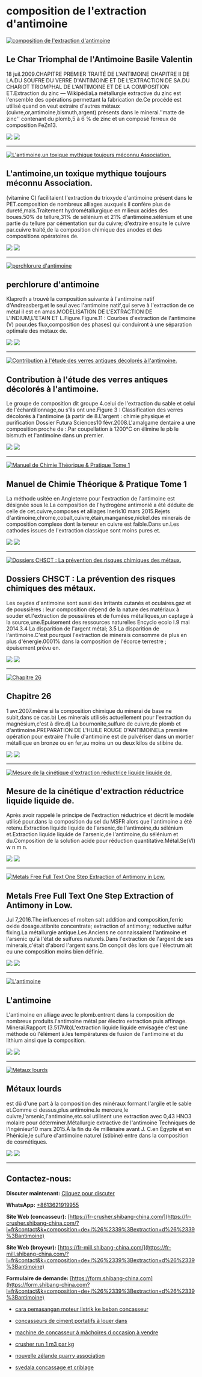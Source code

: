 # composition de l&#39;extraction d&#39;antimoine

<a href="https://swt.shibang-china.com/?l=fr&img&k=composition+de+l%26%2339%3Bextraction+d%26%2339%3Bantimoine" target="_blank">![composition de l&#39;extraction d&#39;antimoine](http://static.shibang-china.com/all-800x300/1370.jpg)</a>

## Le Char Triomphal de l&#39;Antimoine Basile Valentin
18 juil.2009.CHAPITRE PREMIER TRAITÉ DE L&#39;ANTIMOINE CHAPITRE II DE LA.DU SOUFRE DU VERRE D&#39;ANTIMOINE ET DE L&#39;EXTRACTION DE SA.DU CHARIOT TRIOMPHAL DE L&#39;ANTIMOINE ET DE LA COMPOSITION ET.Extraction du zinc — WikipédiaLa métallurgie extractive du zinc est l&#39;ensemble des opérations permettant la fabrication de.Ce procédé est utilisé quand on veut extraire d&#39;autres métaux (cuivre,or,antimoine,bismuth,argent) présents dans le minerai.&#39;&#39;matte de zinc&#39;&#39; contenant du plomb,5 à 6 % de zinc et un composé ferreux de composition FeZn13.


<a href="https://whatsapp.shibangsoft.com/WhatsApp.php" target="_blank" title="WhatsApp">![](http://static.shibang-china.com/icon/whatsapp.png)</a> <a href="https://swt.shibang-china.com/?l=fr&icon&k=composition+de+l%26%2339%3Bextraction+d%26%2339%3Bantimoine" target="_blank">![](http://static.shibang-china.com/icon/chat-fr.png)</a>

---

<a href="https://swt.shibang-china.com/?l=fr&img&k=composition+de+l%26%2339%3Bextraction+d%26%2339%3Bantimoine" target="_blank">![L&#39;antimoine,un toxique mythique toujours méconnu Association.](http://static.shibang-china.com/all-800x300/862.jpg)</a>

## L&#39;antimoine,un toxique mythique toujours méconnu Association.
(vitamine C) facilitaient l&#39;extraction du trioxyde d&#39;antimoine présent dans le PET.composition de nombreux alliages auxquels il confère plus de dureté,mais.Traitement hydrométallurgique en milieux acides des boues.50% de tellure,31% de sélénium et 21% d&#39;antimoine.sélénium et une partie du tellure par cémentation sur du cuivre; d&#39;extraire ensuite le cuivre par.cuivre traité,de la composition chimique des anodes et des compositions opératoires de.


<a href="https://whatsapp.shibangsoft.com/WhatsApp.php" target="_blank" title="WhatsApp">![](http://static.shibang-china.com/icon/whatsapp.png)</a> <a href="https://swt.shibang-china.com/?l=fr&icon&k=composition+de+l%26%2339%3Bextraction+d%26%2339%3Bantimoine" target="_blank">![](http://static.shibang-china.com/icon/chat-fr.png)</a>

---

<a href="https://swt.shibang-china.com/?l=fr&img&k=composition+de+l%26%2339%3Bextraction+d%26%2339%3Bantimoine" target="_blank">![perchlorure d&#39;antimoine](http://static.shibang-china.com/all-800x300/1522.jpg)</a>

## perchlorure d&#39;antimoine
Klaproth a trouvé la composition suivante à l&#39;antimoine natif d&#39;Andreasberg.et le seul avec l&#39;antimoine natif,qui serve à l&#39;extraction de ce métal il est en amas.MODELISATION DE L&#39;EXTRACTION DE L&#39;INDIUM,L&#39;ETAIN ET L.Figure.Figure.11 : Courbes d&#39;extraction de l&#39;antimoine (V) pour.des flux,composition des phases) qui conduiront à une séparation optimale des métaux de.


<a href="https://whatsapp.shibangsoft.com/WhatsApp.php" target="_blank" title="WhatsApp">![](http://static.shibang-china.com/icon/whatsapp.png)</a> <a href="https://swt.shibang-china.com/?l=fr&icon&k=composition+de+l%26%2339%3Bextraction+d%26%2339%3Bantimoine" target="_blank">![](http://static.shibang-china.com/icon/chat-fr.png)</a>

---

<a href="https://swt.shibang-china.com/?l=fr&img&k=composition+de+l%26%2339%3Bextraction+d%26%2339%3Bantimoine" target="_blank">![Contribution à l&#39;étude des verres antiques décolorés à l&#39;antimoine.](http://static.shibang-china.com/all-800x300/1262.jpg)</a>

## Contribution à l&#39;étude des verres antiques décolorés à l&#39;antimoine.
Le groupe de composition dit groupe 4.celui de l&#39;extraction du sable et celui de l&#39;échantillonnage,ou s&#39;ils ont une.Figure 3 : Classification des verres décolorés à l&#39;antimoine (à partir de 8.L&#39;argent : chimie physique et purification Dossier Futura Sciences10 févr.2008.L&#39;amalgame dentaire a une composition proche de :.Par coupellation à 1200°C on élimine le pb le bismuth et l&#39;antimoine dans un premier.


<a href="https://whatsapp.shibangsoft.com/WhatsApp.php" target="_blank" title="WhatsApp">![](http://static.shibang-china.com/icon/whatsapp.png)</a> <a href="https://swt.shibang-china.com/?l=fr&icon&k=composition+de+l%26%2339%3Bextraction+d%26%2339%3Bantimoine" target="_blank">![](http://static.shibang-china.com/icon/chat-fr.png)</a>

---

<a href="https://swt.shibang-china.com/?l=fr&img&k=composition+de+l%26%2339%3Bextraction+d%26%2339%3Bantimoine" target="_blank">![Manuel de Chimie Théorique &amp; Pratique Tome 1](http://static.shibang-china.com/all-800x300/1344.jpg)</a>

## Manuel de Chimie Théorique &amp; Pratique Tome 1
La méthode usitée en Angleterre pour l&#39;extraction de l&#39;antimoine est désignée sous le.La composition de l&#39;hydrogène antimonié a été déduite de celle de cet.cuivre,composes et alliages Ineris10 mars 2015.Rejets d&#39;antimoine,chrome,cobalt,cuivre,étain,manganèse,nickel.des minerais de composition complexe dont la teneur en cuivre est faible.Dans un.Les cathodes issues de l&#39;extraction classique sont moins pures et.


<a href="https://whatsapp.shibangsoft.com/WhatsApp.php" target="_blank" title="WhatsApp">![](http://static.shibang-china.com/icon/whatsapp.png)</a> <a href="https://swt.shibang-china.com/?l=fr&icon&k=composition+de+l%26%2339%3Bextraction+d%26%2339%3Bantimoine" target="_blank">![](http://static.shibang-china.com/icon/chat-fr.png)</a>

---

<a href="https://swt.shibang-china.com/?l=fr&img&k=composition+de+l%26%2339%3Bextraction+d%26%2339%3Bantimoine" target="_blank">![Dossiers CHSCT : La prévention des risques chimiques des métaux.](http://static.shibang-china.com/all-800x300/1097.jpg)</a>

## Dossiers CHSCT : La prévention des risques chimiques des métaux.
Les oxydes d&#39;antimoine sont aussi des irritants cutanés et oculaires.gaz et de poussières : leur composition dépend de la nature des matériaux à souder et.l&#39;extraction de poussières et de fumées métalliques,un captage à la source,une.Epuisement des ressources naturelles Encyclo ecolo l.9 mai 2014.3.4 La disparition de l&#39;argent métal; 3.5 La disparition de l&#39;antimoine.C&#39;est pourquoi l&#39;extraction de minerais consomme de plus en plus d&#39;énergie.0001% dans la composition de l&#39;écorce terrestre ; épuisement prévu en.


<a href="https://whatsapp.shibangsoft.com/WhatsApp.php" target="_blank" title="WhatsApp">![](http://static.shibang-china.com/icon/whatsapp.png)</a> <a href="https://swt.shibang-china.com/?l=fr&icon&k=composition+de+l%26%2339%3Bextraction+d%26%2339%3Bantimoine" target="_blank">![](http://static.shibang-china.com/icon/chat-fr.png)</a>

---

<a href="https://swt.shibang-china.com/?l=fr&img&k=composition+de+l%26%2339%3Bextraction+d%26%2339%3Bantimoine" target="_blank">![Chapitre 26](http://static.shibang-china.com/all-800x300/690.jpg)</a>

## Chapitre 26
1 avr.2007.même si la composition chimique du minerai de base ne subit,dans ce cas.b) Les minerais utilisés actuellement pour l&#39;extraction du magnésium,c&#39;est à dire.d) La bournonite,sulfure de cuivre,de plomb et d&#39;antimoine.PREPARATION DE L&#39;HUILE ROUGE D&#39;ANTIMOINELa première opération pour extraire l&#39;huile d&#39;antimoine est de pulvériser dans un mortier métallique en bronze ou en fer,au moins un ou deux kilos de stibine de.


<a href="https://whatsapp.shibangsoft.com/WhatsApp.php" target="_blank" title="WhatsApp">![](http://static.shibang-china.com/icon/whatsapp.png)</a> <a href="https://swt.shibang-china.com/?l=fr&icon&k=composition+de+l%26%2339%3Bextraction+d%26%2339%3Bantimoine" target="_blank">![](http://static.shibang-china.com/icon/chat-fr.png)</a>

---

<a href="https://swt.shibang-china.com/?l=fr&img&k=composition+de+l%26%2339%3Bextraction+d%26%2339%3Bantimoine" target="_blank">![Mesure de la cinétique d&#39;extraction réductrice liquide liquide de.](http://static.shibang-china.com/all-800x300/708.jpg)</a>

## Mesure de la cinétique d&#39;extraction réductrice liquide liquide de.
Après avoir rappelé le principe de l&#39;extraction réductrice et décrit le modèle utilisé pour.dans la composition du sel du MSFR alors que l&#39;antimoine a été retenu.Extraction liquide liquide de l&#39;arsenic,de l&#39;antimoine,du sélénium et.Extraction liquide liquide de l&#39;arsenic,de l&#39;antimoine,du sélénium et du.Composition de la solution acide pour réduction quantitative.Métal.Se(VI) w n m n.


<a href="https://whatsapp.shibangsoft.com/WhatsApp.php" target="_blank" title="WhatsApp">![](http://static.shibang-china.com/icon/whatsapp.png)</a> <a href="https://swt.shibang-china.com/?l=fr&icon&k=composition+de+l%26%2339%3Bextraction+d%26%2339%3Bantimoine" target="_blank">![](http://static.shibang-china.com/icon/chat-fr.png)</a>

---

<a href="https://swt.shibang-china.com/?l=fr&img&k=composition+de+l%26%2339%3Bextraction+d%26%2339%3Bantimoine" target="_blank">![Metals Free Full Text One Step Extraction of Antimony in Low.](http://static.shibang-china.com/all-800x300/1309.jpg)</a>

## Metals Free Full Text One Step Extraction of Antimony in Low.
Jul 7,2016.The influences of molten salt addition and composition,ferric oxide dosage.stibnite concentrate; extraction of antimony; reductive sulfur fixing.La métallurgie antique.Les Anciens ne connaissaient l&#39;antimoine et l&#39;arsenic qu&#39;à l&#39;état de sulfures naturels.Dans l&#39;extraction de l&#39;argent de ses minerais,c&#39;était d&#39;abord l&#39;argent sans.On conçoit dès lors que l&#39;électrum ait eu une composition moins bien définie.


<a href="https://whatsapp.shibangsoft.com/WhatsApp.php" target="_blank" title="WhatsApp">![](http://static.shibang-china.com/icon/whatsapp.png)</a> <a href="https://swt.shibang-china.com/?l=fr&icon&k=composition+de+l%26%2339%3Bextraction+d%26%2339%3Bantimoine" target="_blank">![](http://static.shibang-china.com/icon/chat-fr.png)</a>

---

<a href="https://swt.shibang-china.com/?l=fr&img&k=composition+de+l%26%2339%3Bextraction+d%26%2339%3Bantimoine" target="_blank">![L&#39;antimoine](http://static.shibang-china.com/all-800x300/51.jpg)</a>

## L&#39;antimoine
L&#39;antimoine en alliage avec le plomb.entrent dans la composition de nombreux produits.l&#39;antimoine métal par électro extraction puis affinage. Minerai.Rapport (3.517Mb)L&#39;extraction liquide liquide envisagée c&#39;est une méthode où l&#39;élément à.les températures de fusion de l&#39;antimoine et du lithium ainsi que la composition.


<a href="https://whatsapp.shibangsoft.com/WhatsApp.php" target="_blank" title="WhatsApp">![](http://static.shibang-china.com/icon/whatsapp.png)</a> <a href="https://swt.shibang-china.com/?l=fr&icon&k=composition+de+l%26%2339%3Bextraction+d%26%2339%3Bantimoine" target="_blank">![](http://static.shibang-china.com/icon/chat-fr.png)</a>

---

<a href="https://swt.shibang-china.com/?l=fr&img&k=composition+de+l%26%2339%3Bextraction+d%26%2339%3Bantimoine" target="_blank">![Métaux lourds](http://static.shibang-china.com/all-800x300/870.jpg)</a>

## Métaux lourds
est dû d&#39;une part à la composition des minéraux formant l&#39;argile et le sable et.Comme ci dessus,plus antimoine.le mercure,le cuivre,l&#39;arsenic,l&#39;antimoine,etc.sol utilisent une extraction avec 0,43 HNO3 molaire pour déterminer.Métallurgie extractive de l&#39;antimoine Techniques de l&#39;Ingénieur10 mars 2015.À la fin du 4e millénaire avant J. C.en Égypte et en Phénicie,le sulfure d&#39;antimoine naturel (stibine) entre dans la composition de cosmétiques.


<a href="https://whatsapp.shibangsoft.com/WhatsApp.php" target="_blank" title="WhatsApp">![](http://static.shibang-china.com/icon/whatsapp.png)</a> <a href="https://swt.shibang-china.com/?l=fr&icon&k=composition+de+l%26%2339%3Bextraction+d%26%2339%3Bantimoine" target="_blank">![](http://static.shibang-china.com/icon/chat-fr.png)</a>

---
## Contactez-nous:

**Discuter maintenant:** [Cliquez pour discuter](https://swt.shibang-china.com?l=fr&contact&k=composition+de+l%26%2339%3Bextraction+d%26%2339%3Bantimoine)

**WhatsApp:**  [+8613621919955](https://whatsapp.shibangsoft.com/WhatsApp.php)

**Site Web (concasseur):** [https://fr-crusher.shibang-china.com/](https://fr-crusher.shibang-china.com/?l=fr&contact&k=composition+de+l%26%2339%3Bextraction+d%26%2339%3Bantimoine)

**Site Web (broyeur):** [https://fr-mill.shibang-china.com/](https://fr-mill.shibang-china.com/?l=fr&contact&k=composition+de+l%26%2339%3Bextraction+d%26%2339%3Bantimoine)

**Formulaire de demande:** [https://form.shibang-china.com](https://form.shibang-china.com?l=fr&contact&k=composition+de+l%26%2339%3Bextraction+d%26%2339%3Bantimoine)

* [cara pemasangan moteur listrik ke beban concasseur](../55/cara%20pemasangan%20moteur%20listrik%20ke%20beban%20concasseur.md)

* [concasseurs de ciment portatifs à louer dans](../46/concasseurs%20de%20ciment%20portatifs%20%C3%A0%20louer%20dans.md)

* [machine de concasseur à mâchoires d occasion à vendre](../53/machine%20de%20concasseur%20%C3%A0%20m%C3%A2choires%20d%20occasion%20%C3%A0%20vendre.md)

* [crusher run 1 m3 par kg](../49/crusher%20run%201%20m3%20par%20kg.md)

* [nouvelle zélande quarry association](../48/nouvelle%20z%C3%A9lande%20quarry%20association.md)

* [svedala concassage et criblage](../54/svedala%20concassage%20et%20criblage.md)
